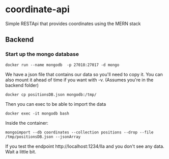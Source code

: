 # coordinate-api

Simple RESTApi that provides coordinates using the MERN stack

## Backend

### Start up the mongo database

```
docker run --name mongodb  -p 27018:27017 -d mongo
```

We have a json file that contains our data so you'll need to copy it. You can also mount it ahead of time if you want with -v.
(Assumes you're in the backend folder)

```
docker cp positionsDB.json mongodb:/tmp/
```

Then you can exec to be able to import the data

```
docker exec -it mongodb bash
```

Inside the container:

```
mongoimport --db coordinates --collection positions --drop --file /tmp/positionsDB.json --jsonArray
```

If you test the endpoint http://localhost:1234/lla and you don't see any data. Wait a little bit.
